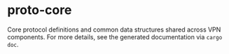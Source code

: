 # proto-core
Core protocol definitions and common data structures shared across VPN
components. For more details, see the generated documentation via `cargo doc`.

